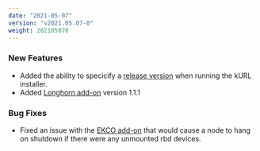 ```yaml
---
date: "2021-05-07"
version: "v2021.05.07-0"
weight: 202105070
---
```


### <span class="label label-green">New Features</span>
- Added the ability to specicify a [release version](/docs/install-with-kurl/#versioned-releases) when running the kURL installer.
- Added [Longhorn add-on](/docs/add-ons/longhorn) version 1.1.1

### <span class="label label-orange">Bug Fixes</span>
- Fixed an issue with the [EKCO add-on](/docs/add-ons/ekco) that would cause a node to hang on shutdown if there were any unmounted rbd devices.
